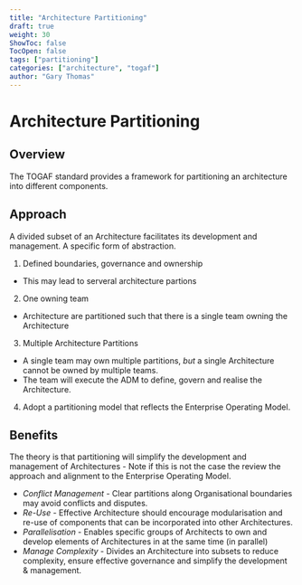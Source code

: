 ```yaml
---
title: "Architecture Partitioning"
draft: true
weight: 30
ShowToc: false
TocOpen: false
tags: ["partitioning"]
categories: ["architecture", "togaf"]
author: "Gary Thomas"
---
```


# Architecture Partitioning

## Overview

The TOGAF standard provides a framework for partitioning an architecture into different components.

## Approach
A divided subset of an Architecture facilitates its development and management. A specific form of abstraction.

1. Defined boundaries, governance and ownership
 - This may lead to serveral architecture partions
2. One owning team
 - Architecture are partitioned such that there is a single team owning the Architecture
3. Multiple Architecture Partitions
 - A single team may own multiple partitions, *but* a single Architecture cannot be owned by multiple teams.
 - The team will execute the ADM to define, govern and realise the Architecture.
4. Adopt a partitioning model that reflects the Enterprise Operating Model.

## Benefits

The theory is that partitioning will simplify the development and management of Architectures - Note if this is not the case the review the approach and alignment to the Enterprise Operating Model.

- *Conflict Management* - Clear partitions along Organisational boundaries may avoid conflicts and disputes.
- *Re-Use* - Effective Architecture should encourage modularisation and re-use of components that can be incorporated into other Architectures.
- *Parallelisation* - Enables specific groups of Architects to own and develop elements of Architectures in at the same time (in parallel)
- *Manage Complexity* - Divides an Architecture into subsets to reduce complexity, ensure effective governance and simplify the development & management.